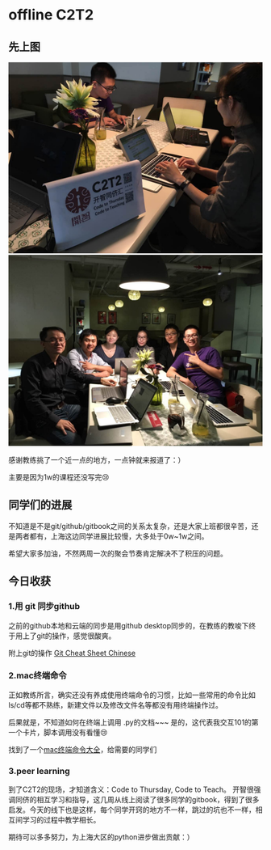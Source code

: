 # offline C2T2

## 先上图

![](1.pic.jpg)
![](2.pic.jpg)

感谢教练挑了一个近一点的地方，一点钟就来报道了：）

主要是因为1w的课程还没写完😢


## 同学们的进展

不知道是不是git/github/gitbook之间的关系太复杂，还是大家上班都很辛苦，还是两者都有，上海这边同学进展比较慢，大多处于0w~1w之间。

希望大家多加油，不然两周一次的聚会节奏肯定解决不了积压的问题。


## 今日收获


### 1.用 git 同步github

之前的github本地和云端的同步是用github desktop同步的，在教练的教唆下终于用上了git的操作，感觉很酸爽。

附上git的操作 [Git Cheat Sheet Chinese](http://www.jianshu.com/p/c4ace9202a34)


### 2.mac终端命令

正如教练所言，确实还没有养成使用终端命令的习惯，比如一些常用的命令比如 ls/cd等都不熟练，新建文件以及修改文件名等都没有用终端操作过。

后果就是，不知道如何在终端上调用 .py的文档~~~ 是的，这代表我交互101的第一个卡片，脚本调用没有看懂😢


找到了一个[mac终端命令大全](http://www.douban.com/note/75797151/)，给需要的同学们


### 3.peer learning

到了C2T2的现场，才知道含义：Code to Thursday, Code to Teach。
开智很强调同侪的相互学习和指导，这几周从线上阅读了很多同学的gitbook，得到了很多启发。今天的线下也是这样，每个同学开窍的地方不一样，跳过的坑也不一样，相互间学习的过程中教学相长。

期待可以多多努力，为上海大区的python进步做出贡献：）


















